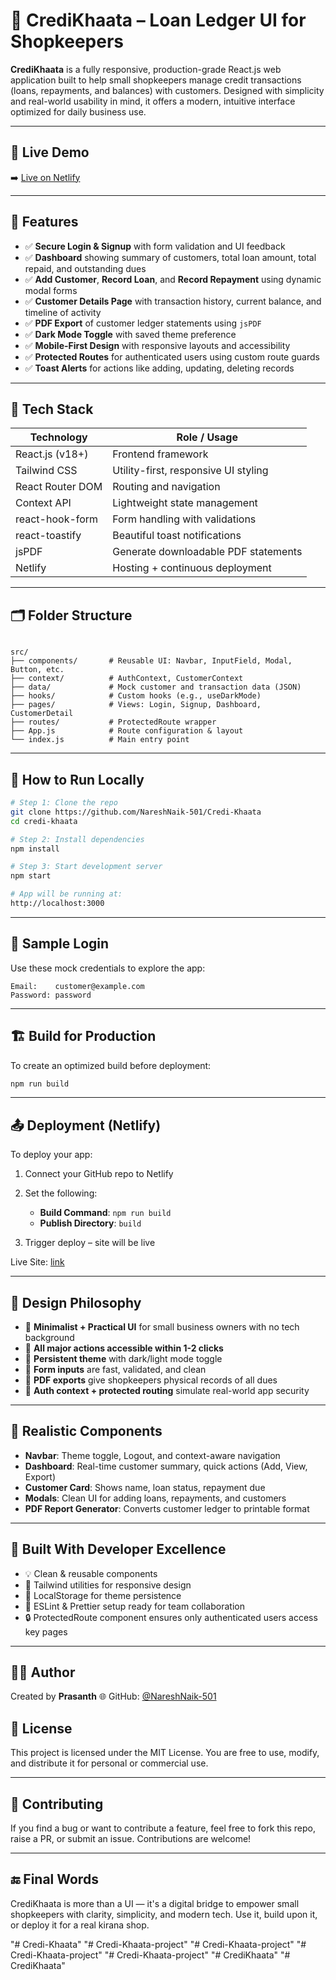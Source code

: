 # 📘 CrediKhaata – Loan Ledger UI for Shopkeepers

**CrediKhaata** is a fully responsive, production-grade React.js web application built to help small shopkeepers manage credit transactions (loans, repayments, and balances) with customers. Designed with simplicity and real-world usability in mind, it offers a modern, intuitive interface optimized for daily business use.

---

## 🔗 Live Demo

➡️ [Live on Netlify](https://naresh-credi-khaata.netlify.app/)

---

## 🚀 Features

- ✅ **Secure Login & Signup** with form validation and UI feedback
- ✅ **Dashboard** showing summary of customers, total loan amount, total repaid, and outstanding dues
- ✅ **Add Customer**, **Record Loan**, and **Record Repayment** using dynamic modal forms
- ✅ **Customer Details Page** with transaction history, current balance, and timeline of activity
- ✅ **PDF Export** of customer ledger statements using `jsPDF`
- ✅ **Dark Mode Toggle** with saved theme preference
- ✅ **Mobile-First Design** with responsive layouts and accessibility
- ✅ **Protected Routes** for authenticated users using custom route guards
- ✅ **Toast Alerts** for actions like adding, updating, deleting records

---

## 🧩 Tech Stack

| Technology         | Role / Usage                          |
|--------------------|----------------------------------------|
| React.js (v18+)    | Frontend framework                     |
| Tailwind CSS       | Utility-first, responsive UI styling   |
| React Router DOM   | Routing and navigation                 |
| Context API        | Lightweight state management           |
| react-hook-form    | Form handling with validations         |
| react-toastify     | Beautiful toast notifications          |
| jsPDF              | Generate downloadable PDF statements   |
| Netlify            | Hosting + continuous deployment        |

---

## 🗂️ Folder Structure

```

src/
├── components/       # Reusable UI: Navbar, InputField, Modal, Button, etc.
├── context/          # AuthContext, CustomerContext
├── data/             # Mock customer and transaction data (JSON)
├── hooks/            # Custom hooks (e.g., useDarkMode)
├── pages/            # Views: Login, Signup, Dashboard, CustomerDetail
├── routes/           # ProtectedRoute wrapper
├── App.js            # Route configuration & layout
└── index.js          # Main entry point

````

---

## 🧪 How to Run Locally

```bash
# Step 1: Clone the repo
git clone https://github.com/NareshNaik-501/Credi-Khaata
cd credi-khaata

# Step 2: Install dependencies
npm install

# Step 3: Start development server
npm start

# App will be running at:
http://localhost:3000
````

---

## 🧾 Sample Login

Use these mock credentials to explore the app:

```
Email:    customer@example.com
Password: password
```

---

## 🏗️ Build for Production

To create an optimized build before deployment:

```bash
npm run build
```

---

## 📤 Deployment (Netlify)

To deploy your app:

1. Connect your GitHub repo to Netlify
2. Set the following:

   * **Build Command**: `npm run build`
   * **Publish Directory**: `build`
3. Trigger deploy – site will be live

Live Site: [link](https://naresh-credi-khaata.netlify.app/)

---

## 🧠 Design Philosophy

* 🔹 **Minimalist + Practical UI** for small business owners with no tech background
* 🔹 **All major actions accessible within 1-2 clicks**
* 🔹 **Persistent theme** with dark/light mode toggle
* 🔹 **Form inputs** are fast, validated, and clean
* 🔹 **PDF exports** give shopkeepers physical records of all dues
* 🔹 **Auth context + protected routing** simulate real-world app security

---

## 🎯 Realistic Components

* **Navbar**: Theme toggle, Logout, and context-aware navigation
* **Dashboard**: Real-time customer summary, quick actions (Add, View, Export)
* **Customer Card**: Shows name, loan status, repayment due
* **Modals**: Clean UI for adding loans, repayments, and customers
* **PDF Report Generator**: Converts customer ledger to printable format

---

## 🧱 Built With Developer Excellence

* 💡 Clean & reusable components
* 🌈 Tailwind utilities for responsive design
* 🧪 LocalStorage for theme persistence
* 🧼 ESLint & Prettier setup ready for team collaboration
* 🔒 ProtectedRoute component ensures only authenticated users access key pages

---

## 👨‍💻 Author

Created by **Prasanth**
🌐 GitHub: [@NareshNaik-501](https://github.com/NareshNaik-501)

## 📄 License

This project is licensed under the MIT License. You are free to use, modify, and distribute it for personal or commercial use.

---

## 💬 Contributing

If you find a bug or want to contribute a feature, feel free to fork this repo, raise a PR, or submit an issue. Contributions are welcome!

---

## 🔚 Final Words

CrediKhaata is more than a UI — it's a digital bridge to empower small shopkeepers with clarity, simplicity, and modern tech. Use it, build upon it, or deploy it for a real kirana shop.

"# Credi-Khaata" 
"# Credi-Khaata-project" 
"# Credi-Khaata-project" 
"# Credi-Khaata-project" 
"# Credi-Khaata-project" 
"# CrediKhaata" 
"# CrediKhaata" 
